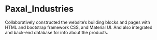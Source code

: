 # Paxal_Industries
Collaboratively constructed the website’s building blocks and pages with HTML and bootstrap framework  CSS, and Material UI. And also integrated and back-end database for info about the products.

